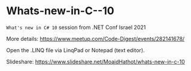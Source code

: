# Whats-new-in-C--10
`What's new in C# 10` session from .NET Conf Israel 2021

More details:
https://www.meetup.com/Code-Digest/events/282141678/

Open the .LINQ file via LinqPad or Notepad (text editor).

Slideshare:
https://www.slideshare.net/MoaidHathot/whats-new-in-c-10
